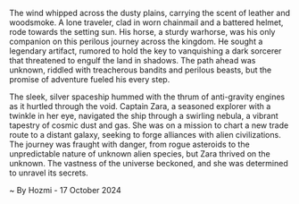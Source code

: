 
The wind whipped across the dusty plains, carrying the scent of leather and woodsmoke. A lone traveler, clad in worn chainmail and a battered helmet, rode towards the setting sun. His horse, a sturdy warhorse, was his only companion on this perilous journey across the kingdom. He sought a legendary artifact, rumored to hold the key to vanquishing a dark sorcerer that threatened to engulf the land in shadows.  The path ahead was unknown, riddled with treacherous bandits and perilous beasts, but the promise of adventure fueled his every step.

The sleek, silver spaceship hummed with the thrum of anti-gravity engines as it hurtled through the void.  Captain Zara, a seasoned explorer with a twinkle in her eye, navigated the ship through a swirling nebula, a vibrant tapestry of cosmic dust and gas.  She was on a mission to chart a new trade route to a distant galaxy, seeking to forge alliances with alien civilizations. The journey was fraught with danger, from rogue asteroids to the unpredictable nature of unknown alien species, but Zara thrived on the unknown. The vastness of the universe beckoned, and she was determined to unravel its secrets. 

~ By Hozmi - 17 October 2024
